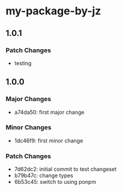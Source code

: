 # my-package-by-jz

## 1.0.1

### Patch Changes

- testing

## 1.0.0

### Major Changes

- a74da50: first major change

### Minor Changes

- 1dc46f9: first minor change

### Patch Changes

- 7d62dc2: initial commit to test changeset
- b79b47c: change types
- 6b53c45: switch to using ponpm
